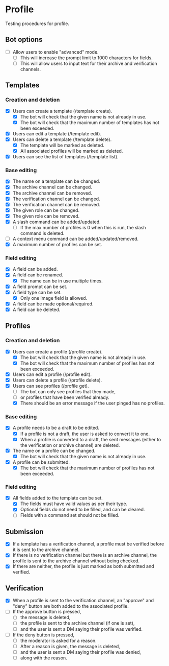# Profile

Testing procedures for profile.

## Bot options

- [ ] Allow users to enable "advanced" mode.
    - [ ] This will increase the prompt limit to 1000 characters for fields.
    - [ ] This will allow users to input text for their archive and
    verification channels.

## Templates

### Creation and deletion

- [x] Users can create a template (/template create).
    - [x] The bot will check that the given name is not already in use.
    - [x] The bot will check that the maximum number of templates has not been
    exceeded.
- [x] Users can edit a template (/template edit).
- [x] Users can delete a template (/template delete).
    - [x] The template will be marked as deleted.
    - [x] All associated profiles will be marked as deleted.
- [x] Users can see the list of templates (/template list).

### Base editing

- [x] The name on a template can be changed.
- [x] The archive channel can be changed.
- [x] The archive channel can be removed.
- [x] The verification channel can be changed.
- [x] The verification channel can be removed.
- [x] The given role can be changed.
- [x] The given role can be removed.
- [x] A slash command can be added/updated.
    - [ ] If the max number of profiles is 0 when this is run, the slash
    command is deleted.
- [ ] A context menu command can be added/updated/removed.
- [x] A maximum number of profiles can be set.

### Field editing

- [x] A field can be added.
- [x] A field can be renamed.
    - [x] The name can be in use multiple times.
- [x] A field prompt can be set.
- [x] A field type can be set.
    - [x] Only one image field is allowed.
- [x] A field can be made optional/required.
- [x] A field can be deleted.

## Profiles

### Creation and deletion

- [x] Users can create a profile (/profile create).
    - [x] The bot will check that the given name is not already in use.
    - [x] The bot will check that the maximum number of profiles has not been
    exceeded.
- [x] Users can edit a profile (/profile edit).
- [x] Users can delete a profile (/profile delete).
- [x] Users can see profiles (/profile get).
    - [ ] The bot can only see profiles that they made,
    - [ ] or profiles that have been verified already.
    - [x] There should be an error message if the user pinged has no profiles.

### Base editing

- [x] A profile needs to be a draft to be edited.
    - [x] If a profile is not a draft, the user is asked to convert it to one.
    - [x] When a profile is converted to a draft, the sent messages (either to
    the verification or archive channel) are deleted.
- [x] The name on a profile can be changed.
    - [x] The bot will check that the given name is not already in use.
- [x] A profile can be submitted.
    - [x] The bot will check that the maximum number of profiles has not been
    exceeded.

### Field editing

- [x] All fields added to the template can be set.
    - [x] The fields must have valid values as per their type.
    - [x] Optional fields do not need to be filled, and can be cleared.
    - [ ] Fields with a command set should not be filled.

## Submission

- [x] If a template has a verification channel, a profile must be verified before
it is sent to the archive channel.
- [x] If there is no verification channel but there is an archive channel, the
profile is sent to the archive channel without being checked.
- [x] If there are neither, the profile is just marked as both submitted
and verified.

## Verification

- [x] When a profile is sent to the verification channel, an "approve" and "deny"
button are both added to the associated profile.
- [ ] If the approve button is pressed,
    - [ ] the message is deleted,
    - [ ] the profile is sent to the archive channel (if one is set),
    - [ ] and the user is sent a DM saying their profile was verified.
- [ ] If the deny button is pressed,
    - [ ] the moderator is asked for a reason.
    - [ ] After a reason is given, the message is deleted,
    - [ ] and the user is sent a DM saying their profile was denied,
    - [ ] along with the reason.
